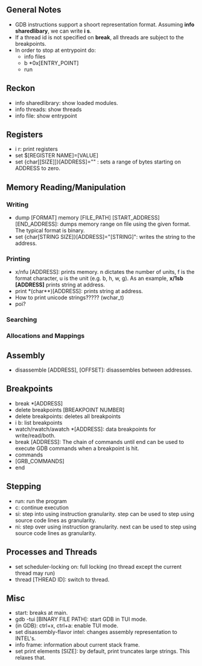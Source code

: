 ## General Notes
* GDB instructions support a shoort representation format. Assuming **info sharedlibary**, we can write **i s**.
* If a thread id is not specified on **break**, all threads are subject to the breakpoints.
* In order to stop at entrypoint do:
  * info files
  * b \*0x[ENTRY_POINT]
  * run

## Reckon
* info sharedlibrary: show loaded modules.
* info threads: show threads
* info file: show entrypoint

## Registers
* i r: print registers
* set $[REGISTER NAME]=[VALUE]
* set {char[[SIZE]]}[ADDRESS]="" : sets a range of bytes starting on ADDRESS to zero.

## Memory Reading/Manipulation


### Writing
* dump [FORMAT] memory [FILE_PATH] [START_ADDRESS] [END_ADDRESS]: dumps memory range on file using the given format. The typical format is binary.
* set {char[STRING SIZE]}[ADDRESS]="[STRING]": writes the string to the address. 

### Printing
* x/nfu [ADDRESS]: prints memory. n dictates the number of units, f is the format character, u is the unit (e.g. b, h, w, g). As an example, **x/1sb [ADDRESS]** prints string at address.
* print \*(char\*\*)[ADDRESS]: prints string at address.
* How to print unicode strings????? (wchar_t)
*  poi?
### Searching


### Allocations and Mappings



## Assembly
* disassemble [ADDRESS], [OFFSET]: disassembles between addresses.

## Breakpoints
* break \*[ADDRESS]
* delete breakpoints [BREAKPOINT NUMBER]
* delete breakpoints: deletes all breakpoints
* i b: list breakpoints
* watch/rwatch/awatch \*[ADDRESS]: data breakpoints for write/read/both.
* break [ADDRESS]: The chain of commands until end can be used to execute GDB commands when a breakpoint is hit. 
* commands
* [GRB_COMMANDS]
* end
  
## Stepping
* run: run the program
* c: continue execution
* si: step into using instruction granularity. step can be used to step using source code lines as granularity.
* ni: step over using instruction granularity. next can be used to step using source code lines as granularity.



## Processes and Threads
* set scheduler-locking on: full locking (no thread except the current thread may run)
* thread [THREAD ID]: switch to thread.

## Misc
* start: breaks at main.
* gdb -tui [BINARY FILE PATH]: start GDB in TUI mode.
* (in GDB): ctrl+x, ctrl+a: enable TUI mode.
* set disassembly-flavor intel: changes assembly representation to INTEL's.
* info frame: information about current stack frame.
* set print elements [SIZE]: by default, print truncates large strings. This relaxes that.









